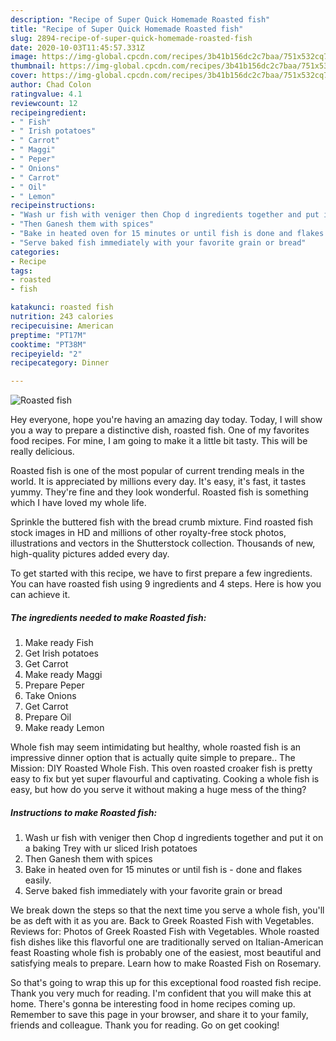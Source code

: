 ```yaml
---
description: "Recipe of Super Quick Homemade Roasted fish"
title: "Recipe of Super Quick Homemade Roasted fish"
slug: 2894-recipe-of-super-quick-homemade-roasted-fish
date: 2020-10-03T11:45:57.331Z
image: https://img-global.cpcdn.com/recipes/3b41b156dc2c7baa/751x532cq70/roasted-fish-recipe-main-photo.jpg
thumbnail: https://img-global.cpcdn.com/recipes/3b41b156dc2c7baa/751x532cq70/roasted-fish-recipe-main-photo.jpg
cover: https://img-global.cpcdn.com/recipes/3b41b156dc2c7baa/751x532cq70/roasted-fish-recipe-main-photo.jpg
author: Chad Colon
ratingvalue: 4.1
reviewcount: 12
recipeingredient:
- " Fish"
- " Irish potatoes"
- " Carrot"
- " Maggi"
- " Peper"
- " Onions"
- " Carrot"
- " Oil"
- " Lemon"
recipeinstructions:
- "Wash ur fish with veniger then Chop d ingredients together and put it on a baking Trey with ur sliced Irish potatoes"
- "Then Ganesh them with spices"
- "Bake in heated oven for 15 minutes or until fish is done and flakes easily."
- "Serve baked fish immediately with your favorite grain or bread"
categories:
- Recipe
tags:
- roasted
- fish

katakunci: roasted fish 
nutrition: 243 calories
recipecuisine: American
preptime: "PT17M"
cooktime: "PT38M"
recipeyield: "2"
recipecategory: Dinner

---
```



![Roasted fish](https://img-global.cpcdn.com/recipes/3b41b156dc2c7baa/751x532cq70/roasted-fish-recipe-main-photo.jpg)

Hey everyone, hope you're having an amazing day today. Today, I will show you a way to prepare a distinctive dish, roasted fish. One of my favorites food recipes. For mine, I am going to make it a little bit tasty. This will be really delicious.

Roasted fish is one of the most popular of current trending meals in the world. It is appreciated by millions every day. It's easy, it's fast, it tastes yummy. They're fine and they look wonderful. Roasted fish is something which I have loved my whole life.

Sprinkle the buttered fish with the bread crumb mixture. Find roasted fish stock images in HD and millions of other royalty-free stock photos, illustrations and vectors in the Shutterstock collection. Thousands of new, high-quality pictures added every day.


To get started with this recipe, we have to first prepare a few ingredients. You can have roasted fish using 9 ingredients and 4 steps. Here is how you can achieve it.

<!--inarticleads1-->

##### The ingredients needed to make Roasted fish:

1. Make ready  Fish
1. Get  Irish potatoes
1. Get  Carrot
1. Make ready  Maggi
1. Prepare  Peper
1. Take  Onions
1. Get  Carrot
1. Prepare  Oil
1. Make ready  Lemon


Whole fish may seem intimidating but healthy, whole roasted fish is an impressive dinner option that is actually quite simple to prepare.. The Mission: DIY Roasted Whole Fish. This oven roasted croaker fish is pretty easy to fix but yet super flavourful and captivating. Cooking a whole fish is easy, but how do you serve it without making a huge mess of the thing? 

<!--inarticleads2-->

##### Instructions to make Roasted fish:

1. Wash ur fish with veniger then Chop d ingredients together and put it on a baking Trey with ur sliced Irish potatoes
1. Then Ganesh them with spices
1. Bake in heated oven for 15 minutes or until fish is - done and flakes easily.
1. Serve baked fish immediately with your favorite grain or bread


We break down the steps so that the next time you serve a whole fish, you&#39;ll be as deft with it as you are. Back to Greek Roasted Fish with Vegetables. Reviews for: Photos of Greek Roasted Fish with Vegetables. Whole roasted fish dishes like this flavorful one are traditionally served on Italian-American feast Roasting whole fish is probably one of the easiest, most beautiful and satisfying meals to prepare. Learn how to make Roasted Fish on Rosemary. 

So that's going to wrap this up for this exceptional food roasted fish recipe. Thank you very much for reading. I'm confident that you will make this at home. There's gonna be interesting food in home recipes coming up. Remember to save this page in your browser, and share it to your family, friends and colleague. Thank you for reading. Go on get cooking!
